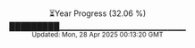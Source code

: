 <p align="center">
⏳Year Progress (32.06 %)<br>
█████████▁▁▁▁▁▁▁▁▁▁▁▁▁▁▁▁▁▁▁▁▁ <br>
<sub>Updated: Mon, 28 Apr 2025 00:13:20 GMT</sub>
</p>

